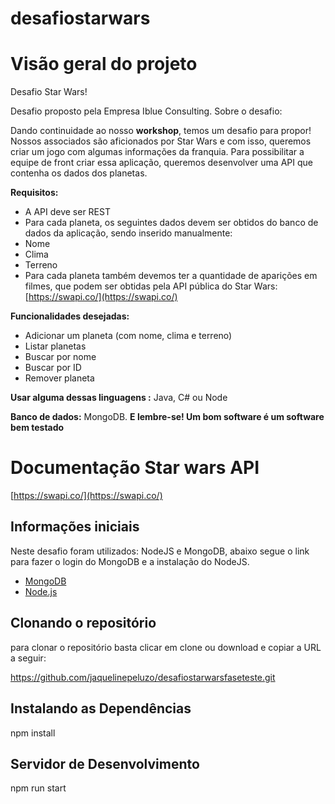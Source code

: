 # desafiostarwars

# Visão geral do projeto

Desafio Star Wars!

Desafio proposto pela Empresa Iblue Consulting. 
Sobre o desafio:

Dando continuidade ao nosso  **workshop**, temos um desafio para propor!
Nossos associados são aficionados por Star Wars e com isso, queremos criar um jogo com algumas informações da franquia.
Para possibilitar a equipe de front criar essa aplicação, queremos desenvolver uma API que contenha os dados dos planetas.

**Requisitos:**
- A API deve ser REST
- Para cada planeta, os seguintes dados devem ser obtidos do banco de dados da aplicação, sendo inserido manualmente:
-   Nome
-   Clima
-   Terreno
- Para cada planeta também devemos ter a quantidade de aparições em filmes, que podem ser obtidas pela API pública do Star Wars: [https://swapi.co/](https://swapi.co/)

**Funcionalidades desejadas:**
- Adicionar um planeta (com nome, clima e terreno)
- Listar planetas
- Buscar por nome
- Buscar por ID
- Remover planeta

**Usar alguma dessas linguagens :** Java, C# ou Node

**Banco de dados:** MongoDB.
**E lembre-se! Um bom software é um software bem testado**


# Documentação Star wars API

 [https://swapi.co/](https://swapi.co/)

## Informações iniciais

Neste desafio foram utilizados: NodeJS e MongoDB, abaixo segue o link para fazer o login do MongoDB e a instalação do NodeJS.

-   [MongoDB](https://www.mongodb.com/)
-   [Node.js](https://nodejs.org/en/download/)

## Clonando o repositório

para clonar o repositório basta clicar em clone ou download e copiar a URL a seguir:

https://github.com/jaquelinepeluzo/desafiostarwarsfaseteste.git

##  Instalando as Dependências

npm install

## Servidor de Desenvolvimento

npm run start
